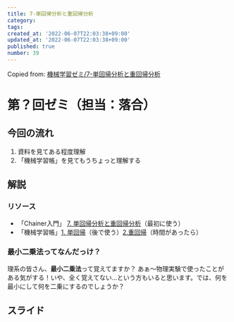 ```yaml
---
title: 7-単回帰分析と重回帰分析
category: 
tags: 
created_at: '2022-06-07T22:03:38+09:00'
updated_at: '2022-06-07T22:03:38+09:00'
published: true
number: 39
---
```


Copied from: [機械学習ゼミ/7-単回帰分析と重回帰分析](/posts/29)

# 第？回ゼミ（担当：落合）
## 今回の流れ
1.  資料を見てある程度理解
1. 「機械学習帳」を見てもうちょっと理解する

## 解説
### リソース
- 「Chainer入門」  [7. 単回帰分析と重回帰分析](https://tutorials.chainer.org/ja/07_Regression_Analysis.html)（最初に使う）
- 「機械学習帳」[1. 単回帰](https://chokkan.github.io/mlnote/regression/01sra.html)（後で使う）[2.重回帰](https://chokkan.github.io/mlnote/regression/02mra.html)（時間があったら）

### 最小二乗法ってなんだっけ？
理系の皆さん、**最小二乗法**って覚えてますか？
あぁ〜物理実験で使ったことがある気がする！いや、全く覚えてない...という方もいると思います。では、何を最小にして何を二乗にするのでしょうか？

## スライド
<script async class="speakerdeck-embed" data-id="d89ef3b965b44ec489683fe3840d5c24" data-ratio="1.77777777777778" src="//speakerdeck.com/assets/embed.js"></script>
